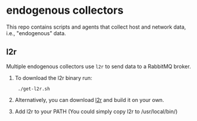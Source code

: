 # endogenous collectors
This repo contains scripts and agents that collect host and network data, i.e., "endogenous" data.

## l2r
Multiple endogenous collectors use `l2r` to send data to a RabbitMQ broker.

1. To download the l2r binary run:

        ./get-l2r.sh

2. Alternatively, you can download [l2r](https://github.com/ornl-sava/l2r) and build it on your own.

3. Add l2r to your PATH (You could simply copy l2r to /usr/local/bin/)
